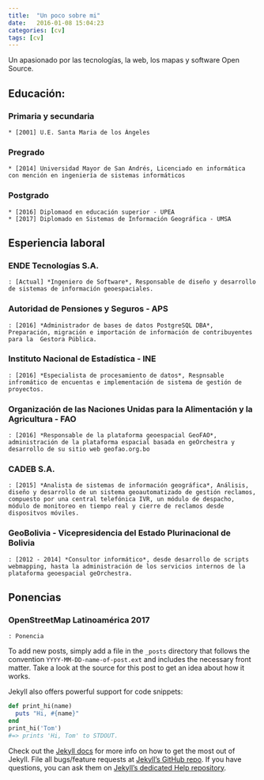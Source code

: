 ```yaml
---
title:  "Un poco sobre mi"
date:   2016-01-08 15:04:23
categories: [cv]
tags: [cv]
---
```



Un apasionado por las tecnologías, la web, los mapas y software Open Source.

## Educación:

### Primaria y secundaria

	* [2001] U.E. Santa Maria de los Ángeles

### Pregrado

	* [2014] Universidad Mayor de San Andrés, Licenciado en informática con mención en ingeniería de sistemas informáticos

### Postgrado

	* [2016] Diplomaod en educación superior - UPEA
	* [2017] Diplomado en Sistemas de Información Geográfica - UMSA


## Esperiencia laboral

### ENDE Tecnologías S.A.
	: [Actual] *Ingeniero de Software*, Responsable de diseño y desarrollo de sistemas de información geoespaciales.

### Autoridad de Pensiones y Seguros - APS
	: [2016] *Administrador de bases de datos PostgreSQL DBA*, Preparación, migración e importación de información de contribuyentes para la  Gestora Pública.

### Instituto Nacional de Estadística - INE
	: [2016] *Especialista de procesamiento de datos*, Respnsable infromático de encuentas e implementación de sistema de gestión de proyectos.

### Organización de las Naciones Unidas para la Alimentación y la Agricultura - FAO
	: [2016] *Responsable de la plataforma geoespacial GeoFAO*, administración de la plataforma espacial basada en geOrchestra y desarrollo de su sitio web geofao.org.bo

### CADEB S.A.
	: [2015] *Analista de sistemas de información geográfica*, Análisis, diseño y desarrollo de un sistema geoautomatizado de gestión reclamos, compuesto por una central telefónica IVR, un módulo de despacho, módulo de monitoreo en tiempo real y cierre de reclamos desde dispositvos móviles.

### GeoBolivia - Vicepresidencia del Estado Plurinacional de Bolivia
	: [2012 - 2014] *Consultor informático*, desde desarrollo de scripts webmapping, hasta la administración de los servicios internos de la plataforma geoespacial geOrchestra.

## Ponencias

### OpenStreetMap Latinoamérica 2017
	: Ponencia 


To add new posts, simply add a file in the `_posts` directory that follows the convention `YYYY-MM-DD-name-of-post.ext` and includes the necessary front matter. Take a look at the source for this post to get an idea about how it works.

Jekyll also offers powerful support for code snippets:

``` ruby
def print_hi(name)
  puts "Hi, #{name}"
end
print_hi('Tom')
#=> prints 'Hi, Tom' to STDOUT.
```

Check out the [Jekyll docs][jekyll] for more info on how to get the most out of Jekyll. File all bugs/feature requests at [Jekyll’s GitHub repo][jekyll-gh]. If you have questions, you can ask them on [Jekyll’s dedicated Help repository][jekyll-help].

[jekyll]:      http://jekyllrb.com
[jekyll-gh]:   https://github.com/jekyll/jekyll
[jekyll-help]: https://github.com/jekyll/jekyll-help
